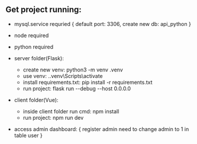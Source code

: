 ## Get project running:
* mysql.service requried { default port: 3306, create new db: api_python }
* node required <br/>
* python required <br/>
* server folder(Flask):
  - create new venv: python3 -m venv .venv
  - use venv: .\.venv\Scripts\activate
  - install requirements.txt: pip install -r requirements.txt
  - run project: flask run --debug --host 0.0.0.0

* client folder(Vue):
  - inside client folder run cmd: npm install
  - run project: npm run dev

* access admin dashboard: { register admin need to change admin to 1 in table user }
